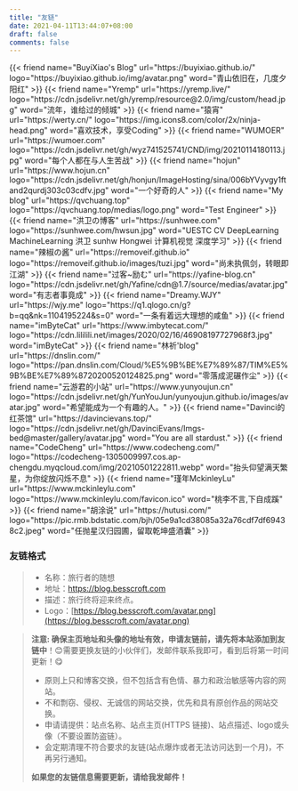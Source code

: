 ```yaml
---
title: "友链"
date: 2021-04-11T13:44:07+08:00
draft: false
comments: false
---
```


<div class="flink" id="article-container">
<div class="friend-list-div" >
{{< friend name="BuyiXiao's Blog" url="https://buyixiao.github.io/" logo="https://buyixiao.github.io/img/avatar.png" word="青山依旧在，几度夕阳红" >}}
{{< friend name="Yremp" url="https://yremp.live/" logo="https://cdn.jsdelivr.net/gh/yremp/resource@2.0/img/custom/head.jpg" word="流年，谁给过的倾城" >}}
{{< friend name="猿宵" url="https://werty.cn/" logo="https://img.icons8.com/color/2x/ninja-head.png" word="喜欢技术，享受Coding" >}}
{{< friend name="WUMOER" url="https://wumoer.com" logo="https://cdn.jsdelivr.net/gh/wyz741525741/CND/img/20210114180113.jpg" word="每个人都在与人生苦战" >}}
{{< friend name="hojun" url="https://www.hojun.cn" logo="https://cdn.jsdelivr.net/gh/honjun/ImageHosting/sina/006bYVyvgy1ftand2qurdj303c03cdfv.jpg" word="一个好奇的人" >}}
{{< friend name="My blog" url="https://qvchuang.top" logo="https://qvchuang.top/medias/logo.png" word="Test Engineer" >}}
{{< friend name="洪卫の博客" url="https://sunhwee.com" logo="https://sunhwee.com/hwsun.jpg" word="UESTC CV DeepLearning MachineLearning 洪卫 sunhw Hongwei 计算机视觉 深度学习" >}}
{{< friend name="辣椒の酱" url="https://removeif.github.io" logo="https://removeif.github.io/images/tuzi.jpg" word="尚未执佩剑，转眼即江湖" >}}
{{< friend name="过客~励む" url="https://yafine-blog.cn" logo="https://cdn.jsdelivr.net/gh/Yafine/cdn@1.7/source/medias/avatar.jpg" word="有志者事竟成" >}}
{{< friend name="Dreamy.WJY" url="https://wjy.me" logo="https://q1.qlogo.cn/g?b=qq&nk=1104195224&s=0" word="一条有着远大理想的咸鱼" >}}
{{< friend name="imByteCat" url="https://www.imbytecat.com/" logo="https://cdn.lililili.net/images/2020/02/16/46908197727968f3.jpg" word="imByteCat" >}}
{{< friend name="林祈'blog" url="https://dnslin.com/" logo="https://pan.dnslin.com/Cloud/%E5%9B%BE%E7%89%87/TIM%E5%9B%BE%E7%89%8720200520124825.png" word="零落成泥碾作尘" >}}
{{< friend name="云游君的小站" url="https://www.yunyoujun.cn" logo="https://cdn.jsdelivr.net/gh/YunYouJun/yunyoujun.github.io/images/avatar.jpg" word="希望能成为一个有趣的人。" >}}
{{< friend name="Davinci的红茶馆" url="https://davincievans.top/" logo="https://cdn.jsdelivr.net/gh/DavinciEvans/Imgs-bed@master/gallery/avatar.jpg" word="You are all stardust." >}}
{{< friend name="CodeCheng" url="https://www.codecheng.com/" logo="https://codecheng-1305009997.cos.ap-chengdu.myqcloud.com/img/20210501222811.webp" word="抬头仰望满天繁星，为你绽放闪烁不息" >}}
{{< friend name="瑾年MckinleyLu" url="https://www.mckinleylu.com" logo="https://www.mckinleylu.com/favicon.ico" word="桃李不言,下自成蹊" >}}
{{< friend name="胡涂说" url="https://hutusi.com/" logo="https://pic.rmb.bdstatic.com/bjh/05e9a1cd38085a32a76cdf7df69438c2.jpeg" word="任抛星汉归园圃，留取乾坤盛酒囊" >}}
</div>
</div>

<h3>友链格式</h3>

> - 名称：旅行者的随想
> - 地址：https://blog.besscroft.com
> - 描述：旅行终将迎来终点。
> - Logo：[https://blog.besscroft.com/avatar.png](https://blog.besscroft.com/avatar.png)

> **注意: 确保主页地址和头像的地址有效，申请友链前，请先将本站添加到友链中**！😊需要更换友链的小伙伴们，发邮件联系我即可，看到后将第一时间更新！😋
>
> - 原则上只和博客交换，但不包括含有色情、暴力和政治敏感等内容的网站。
> - 不和剽窃、侵权、无诚信的网站交换，优先和具有原创作品的网站交换。
> - 申请请提供：站点名称、站点主页(HTTPS 链接)、站点描述、logo或头像（不要设置防盗链）。
> - 会定期清理不符合要求的友链(站点爆炸或者无法访问达到一个月)，不再另行通知。
>
> **如果您的友链信息需要更新，请给我发邮件！**